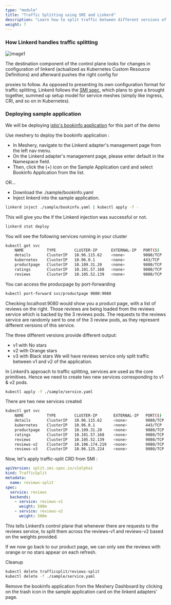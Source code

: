 ```yaml
---
type: "module"
title: "Traffic Splitting using SMI and Linkerd"
description: "Learn how to split traffic between different versions of your services using SMI and Linkerd."
weight: 7
---
```


### How Linkerd handles traffic splitting

![image1](image1.png)

The destination component of the control plane looks for changes in configuration of linkerd (actualized as Kubernetes Custom Resource Definitions) and afterward pushes the right config for

proxies to follow. As opposed to presenting its own configuration format for traffic splitting, Linkerd follows the [SMI spec](https://smi-spec.io/), which plans to give a brought together, summed up setup model for service meshes (simply like ingress, CRI, and so on in Kubernetes).

### Deploying sample application

We will be deploying [istio's bookinfo application](https://istio.io/latest/docs/examples/bookinfo/) for this part of the demo

Use meshery to deploy the bookinfo application :

- In Meshery, navigate to the Linkerd adapter's management page from the left nav menu.
- On the Linkerd adapter's management page, please enter default in the Namespace field.
- Then, click the (+) icon on the Sample Application card and select Bookinfo Application from the list.

OR...

- Download the ./sample/bookinfo.yaml
- Inject linkerd into the sample application.

```bash
linkerd inject ./sample/bookinfo.yaml | kubectl apply -f -
```

This will give you the if the Linkerd injection was successful or not.

```bash
linkerd stat deploy
```

You will see the following services running in your cluster

```bash
kubectl get svc
    NAME          TYPE        CLUSTER-IP      EXTERNAL-IP   PORT(S)    AGE
    details       ClusterIP   10.96.115.62    <none>        9080/TCP   13m
    kubernetes    ClusterIP   10.96.0.1       <none>        443/TCP    7h56m
    productpage   ClusterIP   10.109.31.20    <none>        9080/TCP   13m
    ratings       ClusterIP   10.101.57.168   <none>        9080/TCP   13m
    reviews       ClusterIP   10.105.52.139   <none>        9080/TCP   13m
```

You can access the producpage by port-forwarding

```bash
kubectl port-forward svc/productpage 9080:9080
```

Checking localhost:9080 would show you a product page, with a list of reviews on the right. Those reviews are being loaded from the reviews service which is backed by the 3 reviews pods. The requests to the reviews service are randomly sent to one of the 3 review pods, as they represent different versions of this service.

The three different versions provide different output:

- v1 with No stars
- v2 with Orange stars
- v3 with Black stars
We will have reviews service only split traffic between v1 and v2 of the application.

In Linkerd’s approach to traffic splitting, services are used as the core primitives. Hence we need to create two new services corresponding to v1 & v2 pods.

```bash
kubectl apply -f ./sample/service.yaml
```

There are two new services created

```bash
kubectl get svc
    NAME          TYPE        CLUSTER-IP       EXTERNAL-IP   PORT(S)    AGE
    details       ClusterIP   10.96.115.62     <none>        9080/TCP   35m
    kubernetes    ClusterIP   10.96.0.1        <none>        443/TCP    8h
    productpage   ClusterIP   10.109.31.20     <none>        9080/TCP   35m
    ratings       ClusterIP   10.101.57.168    <none>        9080/TCP   35m
    reviews       ClusterIP   10.105.52.139    <none>        9080/TCP   35m
    reviews-v2    ClusterIP   10.106.174.219   <none>        9080/TCP   7s
    reviews-v3    ClusterIP   10.96.125.224    <none>        9080/TCP   7s
```

Now, let's apply traffic-split CRD from SMI :

```yaml
apiVersion: split.smi-spec.io/v1alpha1
kind: TrafficSplit
metadata:
  name: reviews-split
spec:
  service: reviews
  backends:
    - service: reviews-v1
      weight: 500m
    - service: reviews-v2
      weight: 500m
```

This tells Linkerd’s control plane that whenever there are requests to the reviews service, to split them across the reviews-v1 and reviews-v2 based on the weights provided.

If we now go back to our product page, we can only see the reviews with orange or no stars appear on each refresh.

Cleanup

```bash
kubectl delete trafficsplit/reviews-split
kubectl delete -f ./sample/service.yaml
```

Remove the bookinfo application from the Meshery Dashboard by clicking on the trash icon in the sample application card on the linkerd adapters' page.
